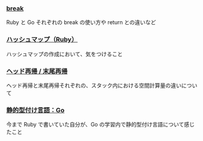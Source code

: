 ### [break](https://github.com/DaisukeKarasawa/ruby-and-go/tree/master/control_syntax)

Ruby と Go それぞれの break の使い方や return との違いなど

### [ハッシュマップ（Ruby）](https://github.com/DaisukeKarasawa/ruby-and-go/tree/master/hashmap_create)

ハッシュマップの作成において、気をつけること

### [ヘッド再帰 / 末尾再帰](https://github.com/DaisukeKarasawa/important-code/tree/master/multiple)

ヘッド再帰と末尾再帰それぞれの、スタック内における空間計算量の違いについて

### [静的型付け言語：Go](https://github.com/DaisukeKarasawa/important-code/tree/master/pattern_issue)

今まで Ruby で書いていた自分が、Go の学習内で静的型付け言語について感じたこと
